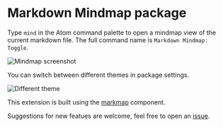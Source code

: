 # Markdown Mindmap package

Type `mind` in the Atom command palette to open a mindmap view of the current markdown file. The full command name is `Markdown Mindmap: Toggle`.

![Mindmap screenshot](https://github.com/dundalek/atom-markdown-mindmap/blob/master/screenshot.gif?raw=true)

You can switch between different themes in package settings.

![Different theme](https://github.com/dundalek/atom-markdown-mindmap/blob/master/screenshot2.png?raw=true)

This extension is built using the [markmap](https://github.com/dundalek/markmap) component.

Suggestions for new featues are welcome, feel free to open an [issue](https://github.com/dundalek/atom-markdown-mindmap/issues).

